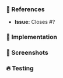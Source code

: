 ### :pushpin: References

-   **Issue:** Closes #?

### :memo: Implementation

### :art: Screenshots

### :fire: Testing
